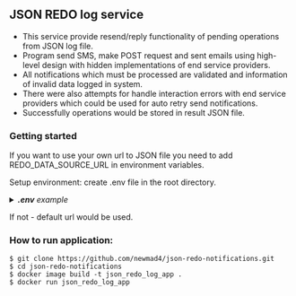## JSON REDO log service

* This service provide resend/reply functionality of pending operations from JSON log file.
* Program send SMS, make POST request and sent emails using high-level design with
hidden implementations of end service providers.
* All notifications which must be processed  are validated and information of invalid data logged in system.
* There were also attempts for handle interaction errors with end service providers which could be 
used for auto retry send notifications.
* Successfully operations would be stored in result JSON file.


### Getting started
If you want to use your own url to JSON file you need to add REDO_DATA_SOURCE_URL in environment variables.

Setup environment: create .env file in the root directory.

  <details>
    <summary><i><b>.env</b> example</i></summary>

  ```buildoutcfg
  REDO_DATA_SOURCE_URL=<some_url_to_json_file>
  ```
  </details>

If not - default url would be used.

### How to run application:
```
$ git clone https://github.com/newmad4/json-redo-notifications.git
$ cd json-redo-notifications
$ docker image build -t json_redo_log_app .
$ docker run json_redo_log_app
``` 